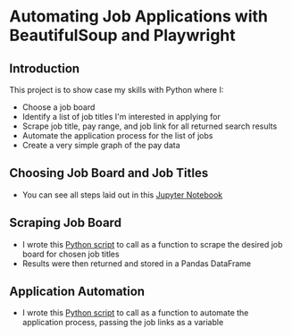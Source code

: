 # Automating Job Applications with BeautifulSoup and Playwright

## Introduction

This project is to show case my skills with Python where I:

- Choose a job board
- Identify a list of job titles I'm interested in applying for
- Scrape job title, pay range, and job link for all returned search results
- Automate the application process for the list of jobs
- Create a very simple graph of the pay data

## Choosing Job Board and Job Titles

- You can see all steps laid out in this [Jupyter Notebook]('https://github.com/christianhansonn/PortfolioWebScrape/blob/main/web_scrape.ipynb')

## Scraping Job Board

- I wrote this [Python script]('https://github.com/christianhansonn/PortfolioWebScrape/blob/main/job_scraper.py') to call as a function to scrape the desired job board for chosen job titles
- Results were then returned and stored in a Pandas DataFrame

## Application Automation

- I wrote this [Python script]('https://github.com/christianhansonn/PortfolioWebScrape/blob/main/apply_function.py') to call as a function to automate the application process, passing the job links as a variable
